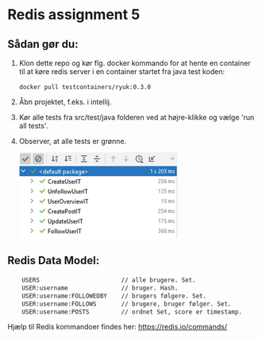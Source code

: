 # Redis assignment 5

## Sådan gør du:

1.  Klon dette repo og kør flg. docker kommando for at hente en container til at køre redis server i en container startet fra java test koden:

        docker pull testcontainers/ryuk:0.3.0

2.  Åbn projektet, f.eks. i intellij.
3.  Kør alle tests fra src/test/java folderen ved at højre-klikke og vælge 'run all tests'.
4.  Observer, at alle tests er grønne.

    ![Alle tests er grønne](./tests.png)

## Redis Data Model:

        USERS                       // alle brugere. Set.
        USER:username               // bruger. Hash.
        USER:username:FOLLOWEDBY    // brugers følgere. Set.
        USER:username:FOLLOWS       // brugere, bruger følger. Set.
        USER:username:POSTS         // ordnet Set, score er timestamp.

Hjælp til Redis kommandoer findes her: https://redis.io/commands/
